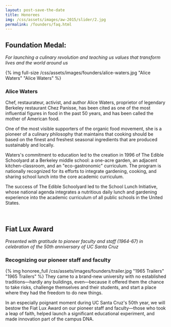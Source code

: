```yaml
---
layout: post-save-the-date
title: Honorees
img: /css/assets/images/aw-2015/slider/2.jpg
permalink: /founders/faq.html
---
```


<div class="award-title"><h2>Foundation Medal:</h2>
<p><em>For launching a culinary revolution and teaching us values that transform lives and the world around us</em></p></div>

<div class="honoree-content"><div class="caption">
{% img full-size /css/assets/images/founders/alice-waters.jpg "Alice Waters" "Alice Waters" %}
</div><h3>Alice Waters</h3>

<p>Chef, restaurateur, activist, and author Alice Waters, proprietor of legendary Berkeley restaurant Chez Panisse, has been cited as one of the most influential figures in food in the past 50 years, and has been called the mother of American food.</p>

<p>One of the most visible supporters of the organic food movement, she is a pioneer of a culinary philosophy that maintains that cooking should be based on the finest and freshest seasonal ingredients that are produced sustainably and locally.</p>

<p>Waters's commitment to education led to the creation in 1996 of The Edible Schoolyard at a Berkeley middle school: a one-acre garden, an adjacent kitchen-classroom, and an "eco-gastronomic" curriculum. The program is nationally recognized for its efforts to integrate gardening, cooking, and sharing school lunch into the core academic curriculum.</p>

<p>The success of The Edible Schoolyard led to the School Lunch Initiative, whose national agenda integrates a nutritious daily lunch and gardening experience into the academic curriculum of all public schools in the United States.</p></div>

<div class="clear">&nbsp;</div>

<div class="award-title"><h2>Fiat Lux Award</h2><p><em>Presented with gratitude to pioneer faculty and staff (1964-67) in celebration of the 50th anniversary of UC Santa Cruz</em></p> </div>


<div class="honoree-content"><h3>Recognizing our pioneer staff and faculty</h3>
{% img honoree_full /css/assets/images/founders/trailer.jpg "1965 Trailers" "1965 Trailers" %}
They came to a brand-new university with no established traditions—hardly any buildings, even—because it offered them the chance to take risks, challenge themselves and their students, and start a place where they had the freedom to do new things.

In an especially poignant moment during UC Santa Cruz's 50th year, we will bestow the Fiat Lux Award on our pioneer staff and faculty—those who took a leap of faith, helped launch a significant educational experiment, and made innovation part of the campus DNA.</div>

